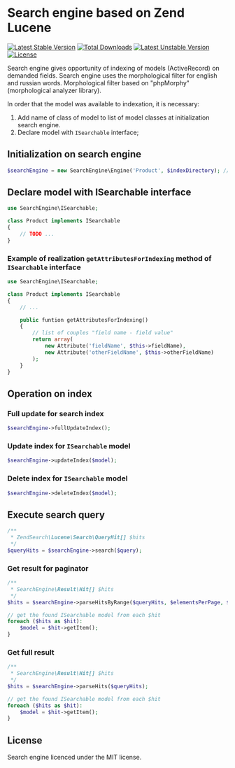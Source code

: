 Search engine based on Zend Lucene
=======

[![Latest Stable Version](https://poser.pugx.org/nqxcode/search-engine/v/stable.png)](https://packagist.org/packages/nqxcode/search-engine)
[![Total Downloads](https://poser.pugx.org/nqxcode/search-engine/downloads.png)](https://packagist.org/packages/nqxcode/search-engine)
[![Latest Unstable Version](https://poser.pugx.org/nqxcode/search-engine/v/unstable.png)](https://packagist.org/packages/nqxcode/search-engine)
[![License](https://poser.pugx.org/nqxcode/search-engine/license.png)](https://packagist.org/packages/nqxcode/search-engine)

Search engine gives opportunity of indexing of models (ActiveRecord) on demanded fields.
Search engine uses the morphological filter for english and russian words.
Morphological filter based on "phpMorphy" (morphological analyzer library).

In order that the model was available to indexation, it is necessary:

1. Add name of class of model to list of model classes at initialization search engine.
2. Declare model with `ISearchable` interface;

## Initialization on search engine
```PHP
$searchEngine = new SearchEngine\Engine('Product', $indexDirectory); // $indexDirectory path to index directory
```
## Declare model with ISearchable interface

```PHP
use SearchEngine\ISearchable;

class Product implements ISearchable
{
    // TODO ...
}
```

### Example of realization `getAttributesForIndexing` method of `ISearchable` interface
```PHP
use SearchEngine\ISearchable;

class Product implements ISearchable
{
    // ...

    public funtion getAttributesForIndexing()
    {
        // list of couples "field name - field value"
        return array(
            new Attribute('fieldName', $this->fieldName),
            new Attribute('otherFieldName', $this->otherFieldName)
        );
    }
}
```

## Operation on index

### Full update for search index
```PHP
$searchEngine->fullUpdateIndex();
```

### Update index for `ISearchable` model
```PHP
$searchEngine->updateIndex($model);
```

### Delete index for `ISearchable` model
```PHP
$searchEngine->deleteIndex($model);
```

## Execute search query
```PHP
/**
 * ZendSearch\Lucene\Search\QueryHit[] $hits
 */
$queryHits = $searchEngine->search($query);
```

### Get result for paginator
```PHP
/**
 * SearchEngine\Result\Hit[] $hits
 */
$hits = $searchEngine->parseHitsByRange($queryHits, $elementsPerPage, $currentPage);

// get the found ISearchable model from each $hit
foreach ($hits as $hit):
    $model = $hit->getItem();
}
```

### Get full result
```PHP
/**
 * SearchEngine\Result\Hit[] $hits
 */
$hits = $searchEngine->parseHits($queryHits);

// get the found ISearchable model from each $hit
foreach ($hits as $hit):
    $model = $hit->getItem();
}
```

## License
Search engine licenced under the MIT license.
